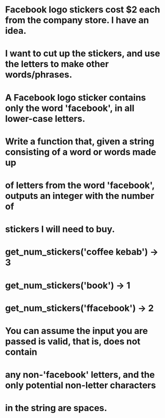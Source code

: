 # Facebook logo stickers cost $2 each from the company store. I have an idea.
# I want to cut up the stickers, and use the letters to make other words/phrases.
# A Facebook logo sticker contains only the word 'facebook', in all lower-case letters.
#
# Write a function that, given a string consisting of a word or words made up
# of letters from the word 'facebook', outputs an integer with the number of
# stickers I will need to buy.
#
# get_num_stickers('coffee kebab') -> 3
# get_num_stickers('book') -> 1
# get_num_stickers('ffacebook') -> 2
#
# You can assume the input you are passed is valid, that is, does not contain
# any non-'facebook' letters, and the only potential non-letter characters
# in the string are spaces.